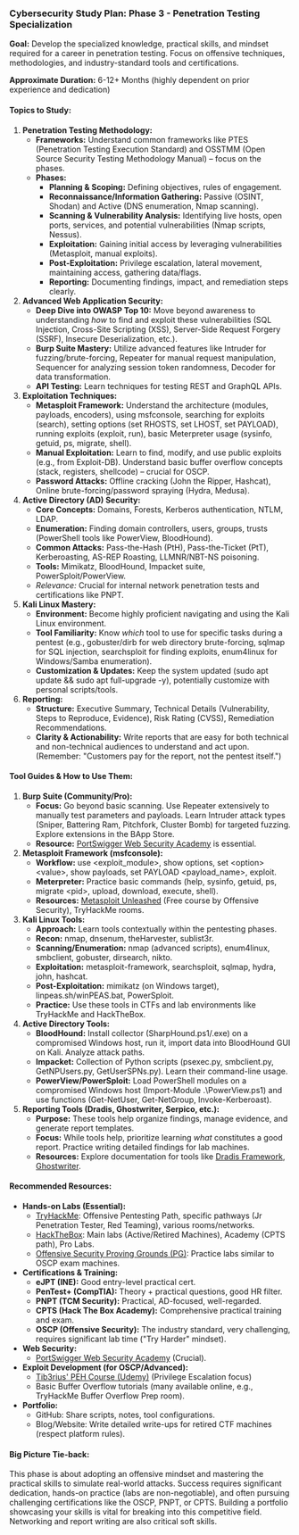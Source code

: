 ### **Cybersecurity Study Plan: Phase 3 \- Penetration Testing Specialization**

**Goal:** Develop the specialized knowledge, practical skills, and mindset required for a career in penetration testing. Focus on offensive techniques, methodologies, and industry-standard tools and certifications.

**Approximate Duration:** 6-12+ Months (highly dependent on prior experience and dedication)

#### **Topics to Study:**

1. **Penetration Testing Methodology:**  
   * **Frameworks:** Understand common frameworks like PTES (Penetration Testing Execution Standard) and OSSTMM (Open Source Security Testing Methodology Manual) – focus on the phases.  
   * **Phases:**  
     * **Planning & Scoping:** Defining objectives, rules of engagement.  
     * **Reconnaissance/Information Gathering:** Passive (OSINT, Shodan) and Active (DNS enumeration, Nmap scanning).  
     * **Scanning & Vulnerability Analysis:** Identifying live hosts, open ports, services, and potential vulnerabilities (Nmap scripts, Nessus).  
     * **Exploitation:** Gaining initial access by leveraging vulnerabilities (Metasploit, manual exploits).  
     * **Post-Exploitation:** Privilege escalation, lateral movement, maintaining access, gathering data/flags.  
     * **Reporting:** Documenting findings, impact, and remediation steps clearly.  
2. **Advanced Web Application Security:**  
   * **Deep Dive into OWASP Top 10:** Move beyond awareness to understanding *how* to find and exploit these vulnerabilities (SQL Injection, Cross-Site Scripting (XSS), Server-Side Request Forgery (SSRF), Insecure Deserialization, etc.).  
   * **Burp Suite Mastery:** Utilize advanced features like Intruder for fuzzing/brute-forcing, Repeater for manual request manipulation, Sequencer for analyzing session token randomness, Decoder for data transformation.  
   * **API Testing:** Learn techniques for testing REST and GraphQL APIs.  
3. **Exploitation Techniques:**  
   * **Metasploit Framework:** Understand the architecture (modules, payloads, encoders), using msfconsole, searching for exploits (search), setting options (set RHOSTS, set LHOST, set PAYLOAD), running exploits (exploit, run), basic Meterpreter usage (sysinfo, getuid, ps, migrate, shell).  
   * **Manual Exploitation:** Learn to find, modify, and use public exploits (e.g., from Exploit-DB). Understand basic buffer overflow concepts (stack, registers, shellcode) – crucial for OSCP.  
   * **Password Attacks:** Offline cracking (John the Ripper, Hashcat), Online brute-forcing/password spraying (Hydra, Medusa).  
4. **Active Directory (AD) Security:**  
   * **Core Concepts:** Domains, Forests, Kerberos authentication, NTLM, LDAP.  
   * **Enumeration:** Finding domain controllers, users, groups, trusts (PowerShell tools like PowerView, BloodHound).  
   * **Common Attacks:** Pass-the-Hash (PtH), Pass-the-Ticket (PtT), Kerberoasting, AS-REP Roasting, LLMNR/NBT-NS poisoning.  
   * **Tools:** Mimikatz, BloodHound, Impacket suite, PowerSploit/PowerView.  
   * *Relevance:* Crucial for internal network penetration tests and certifications like PNPT.  
5. **Kali Linux Mastery:**  
   * **Environment:** Become highly proficient navigating and using the Kali Linux environment.  
   * **Tool Familiarity:** Know *which* tool to use for specific tasks during a pentest (e.g., gobuster/dirb for web directory brute-forcing, sqlmap for SQL injection, searchsploit for finding exploits, enum4linux for Windows/Samba enumeration).  
   * **Customization & Updates:** Keep the system updated (sudo apt update && sudo apt full-upgrade \-y), potentially customize with personal scripts/tools.  
6. **Reporting:**  
   * **Structure:** Executive Summary, Technical Details (Vulnerability, Steps to Reproduce, Evidence), Risk Rating (CVSS), Remediation Recommendations.  
   * **Clarity & Actionability:** Write reports that are easy for both technical and non-technical audiences to understand and act upon. (Remember: "Customers pay for the report, not the pentest itself.")

#### **Tool Guides & How to Use Them:**

1. **Burp Suite (Community/Pro):**  
   * **Focus:** Go beyond basic scanning. Use Repeater extensively to manually test parameters and payloads. Learn Intruder attack types (Sniper, Battering Ram, Pitchfork, Cluster Bomb) for targeted fuzzing. Explore extensions in the BApp Store.  
   * **Resource:** [PortSwigger Web Security Academy](https://portswigger.net/web-security) is essential.  
2. **Metasploit Framework (msfconsole):**  
   * **Workflow:** use \<exploit\_module\>, show options, set \<option\> \<value\>, show payloads, set PAYLOAD \<payload\_name\>, exploit.  
   * **Meterpreter:** Practice basic commands (help, sysinfo, getuid, ps, migrate \<pid\>, upload, download, execute, shell).  
   * **Resources:** [Metasploit Unleashed](https://www.offensive-security.com/metasploit-unleashed/) (Free course by Offensive Security), TryHackMe rooms.  
3. **Kali Linux Tools:**  
   * **Approach:** Learn tools contextually within the pentesting phases.  
   * **Recon:** nmap, dnsenum, theHarvester, sublist3r.  
   * **Scanning/Enumeration:** nmap (advanced scripts), enum4linux, smbclient, gobuster, dirsearch, nikto.  
   * **Exploitation:** metasploit-framework, searchsploit, sqlmap, hydra, john, hashcat.  
   * **Post-Exploitation:** mimikatz (on Windows target), linpeas.sh/winPEAS.bat, PowerSploit.  
   * **Practice:** Use these tools in CTFs and lab environments like TryHackMe and HackTheBox.  
4. **Active Directory Tools:**  
   * **BloodHound:** Install collector (SharpHound.ps1/.exe) on a compromised Windows host, run it, import data into BloodHound GUI on Kali. Analyze attack paths.  
   * **Impacket:** Collection of Python scripts (psexec.py, smbclient.py, GetNPUsers.py, GetUserSPNs.py). Learn their command-line usage.  
   * **PowerView/PowerSploit:** Load PowerShell modules on a compromised Windows host (Import-Module .\\PowerView.ps1) and use functions (Get-NetUser, Get-NetGroup, Invoke-Kerberoast).  
5. **Reporting Tools (Dradis, Ghostwriter, Serpico, etc.):**  
   * **Purpose:** These tools help organize findings, manage evidence, and generate report templates.  
   * **Focus:** While tools help, prioritize learning *what* constitutes a good report. Practice writing detailed findings for lab machines.  
   * **Resources:** Explore documentation for tools like [Dradis Framework](https://dradisframework.com/), [Ghostwriter](https://www.ghostwriter.wiki/).

#### **Recommended Resources:**

* **Hands-on Labs (Essential):**  
  * [TryHackMe](https://tryhackme.com/): Offensive Pentesting Path, specific pathways (Jr Penetration Tester, Red Teaming), various rooms/networks.  
  * [HackTheBox](https://www.hackthebox.com/): Main labs (Active/Retired Machines), Academy (CPTS path), Pro Labs.  
  * [Offensive Security Proving Grounds (PG)](https://www.offensive-security.com/labs/): Practice labs similar to OSCP exam machines.  
* **Certifications & Training:**  
  * **eJPT (INE):** Good entry-level practical cert.  
  * **PenTest+ (CompTIA):** Theory \+ practical questions, good HR filter.  
  * **PNPT (TCM Security):** Practical, AD-focused, well-regarded.  
  * **CPTS (Hack The Box Academy):** Comprehensive practical training and exam.  
  * **OSCP (Offensive Security):** The industry standard, very challenging, requires significant lab time ("Try Harder" mindset).  
* **Web Security:**  
  * [PortSwigger Web Security Academy](https://portswigger.net/web-security) (Crucial).  
* **Exploit Development (for OSCP/Advanced):**  
  * [Tib3rius' PEH Course (Udemy)](https://www.udemy.com/course/windows-privilege-escalation/) (Privilege Escalation focus)  
  * Basic Buffer Overflow tutorials (many available online, e.g., TryHackMe Buffer Overflow Prep room).  
* **Portfolio:**  
  * GitHub: Share scripts, notes, tool configurations.  
  * Blog/Website: Write detailed write-ups for retired CTF machines (respect platform rules).

#### **Big Picture Tie-back:**

This phase is about adopting an offensive mindset and mastering the practical skills to simulate real-world attacks. Success requires significant dedication, hands-on practice (labs are non-negotiable), and often pursuing challenging certifications like the OSCP, PNPT, or CPTS. Building a portfolio showcasing your skills is vital for breaking into this competitive field. Networking and report writing are also critical soft skills.